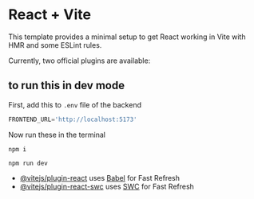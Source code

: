 # React + Vite

This template provides a minimal setup to get React working in Vite with HMR and some ESLint rules.

Currently, two official plugins are available:

## to run this in dev mode

First, add this to `.env` file of the backend

```python
FRONTEND_URL='http://localhost:5173'
```

Now run these in the terminal
```shell
npm i
```
```shell
npm run dev
```






- [@vitejs/plugin-react](https://github.com/vitejs/vite-plugin-react/blob/main/packages/plugin-react/README.md) uses [Babel](https://babeljs.io/) for Fast Refresh
- [@vitejs/plugin-react-swc](https://github.com/vitejs/vite-plugin-react-swc) uses [SWC](https://swc.rs/) for Fast Refresh

